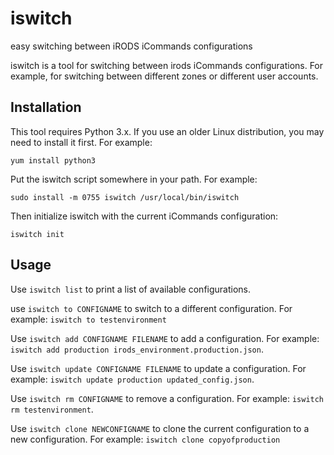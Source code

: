 # iswitch
easy switching between iRODS iCommands configurations

iswitch is a tool for switching between irods iCommands configurations. For
example, for switching between different zones or different user accounts.

## Installation

This tool requires Python 3.x. If you use an older Linux distribution, you
may need to install it first. For example:

```
yum install python3
```

Put the iswitch script somewhere in your path. For example:

```
sudo install -m 0755 iswitch /usr/local/bin/iswitch
```

Then initialize iswitch with the current iCommands configuration:

```
iswitch init
```

## Usage

Use `iswitch list` to print a list of available configurations.

use `iswitch to CONFIGNAME` to switch to a different configuration. For example: `iswitch to testenvironment`

Use `iswitch add CONFIGNAME FILENAME` to add a configuration. For example:
`iswitch add production irods_environment.production.json`.

Use `iswitch update CONFIGNAME FILENAME` to update a configuration. For example: `iswitch update production updated_config.json`.

Use `iswitch rm CONFIGNAME` to remove a configuration. For example: `iswitch rm testenvironment`.

Use `iswitch clone NEWCONFIGNAME` to clone the current configuration to a new configuration. For example:
`iswitch clone copyofproduction`
